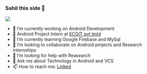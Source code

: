 ### Sahil this side 👋

![](https://media-exp1.licdn.com/dms/image/C5616AQHqHrulIrnEuQ/profile-displaybackgroundimage-shrink_350_1400/0/1609998768630?e=1617235200&v=beta&t=z5EE-3iPrFhzUerEKdfQtqwz9PgCNgayUY-rPTvT_hs)

- 🔭 I’m currently working on Android Development
- 👲 Android Project Intern at [ECGIT pvt lmtd](https://www.ecgit.in/)
- 🌱 I’m currently learning Google Firebase and MySql
- 👯 I’m looking to collaborate on Android projects and Research internships
- 🤔 I’m looking for help with Reasearch
- 💬 Ask me about Technology in Android and VCS
- 📫 How to reach me: [Linked](https://www.linkedin.com/in/sahil-hemnani-8084b41a6/)

